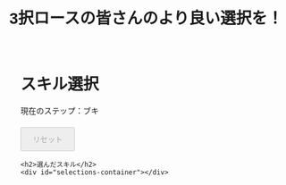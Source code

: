# 3択ロースの皆さんのより良い選択を！
<html lang="ja">
<head>
  <meta charset="UTF-8">
  <meta name="viewport" content="width=device-width, initial-scale=1.0">
  <title>スキル選択</title>
  <style>
    body { font-family: Arial, sans-serif; }
    .container { max-width: 600px; margin: auto; padding: 20px; }
    .choice-box { margin: 10px 0; padding: 10px; border: 1px solid #ccc; cursor: pointer; }
    #reset-btn { margin-top: 20px; padding: 10px 20px; }
    table { margin-top: 20px; border-collapse: collapse; width: 100%; }
    th, td { border: 1px solid #ccc; padding: 10px; text-align: center; }
    th { background-color: #f2f2f2; }
    .section { margin-top: 20px; }
    .skill-display { font-size: 1.2em; } /* 文字サイズを大きく */
  </style>
</head>
<body>
  <div class="container">
    <h1>スキル選択</h1>
    <div id="step">現在のステップ：<span id="current-step">ブキ</span></div>
    <div id="choices"></div>
    <button id="reset-btn" disabled>リセット</button> <!-- 初期は無効化 -->

    <h2>選んだスキル</h2>
    <div id="selections-container"></div>
  </div>

  <script>
    // 各ステップの名前とデータ
    const steps = ["ブキ", "アタマ", "フク", "クツ"];
    let currentStepIndex = 0;
    let userSelections = {};  // ユーザーの選択を保存
    let previousSelection = null; // リセット前の選択を保存
    let resetButtonDisabledUntil = null; // リセットボタンの無効化管理
    let canReset = false; // リセットボタンが押せるかどうかを管理

    // ダミーデータ（データベースから取得したものと仮定）
    const database = {
      "ブキ": [
        "ボールドマーカー", "ボールドマーカーネオ", "わかばシューター", "もみじシューター", "シャープマーカー", "シャープマーカーネオ", 
        "プロモデラーMG", "プロモデラーRG", "スプラシューター", "スプラシューターコラボ", "52ガロン", "52ガロンデコ", "N-ZAP85", 
        "N-ZAP89", "プライムシューター", "プライムシューターコラボ", "96ガロン", "96ガロンデコ", "ジェットスイーパー", "ジェットスイーパーカスタム", 
        "スペースシューター", "スペースシューターコラボ", "L3リールガン", "L3リールガンD", "H3リールガン", "H3リールガンD", 
        "ボトルガイザー", "ボトルガイザーフォイル", "カーボンローラー", "カーボンローラーデコ", "スプラローラー", "スプラローラーコラボ", 
        "ダイナモローラー", "ダイナモローラーテスラ", "ヴァリアブルローラー", "ヴァリアブルローラーフォイル", "ワイドローラー", "ワイドローラーコラボ", 
        "スクイックリンα", "スクイックリンβ", "スプラチャージャー", "スプラチャージャーコラボ", "スプラスコープ", "スプラスコープコラボ", 
        "リッター4K", "リッター4Kカスタム", "4Kスコープ", "4Kスコープカスタム", "14式竹筒銃・甲", "14式竹筒銃・乙", "ソイチューバー", 
        "ソイチューバーカスタム", "R-PEN/5H", "R-PEN/5B", "バケットスロッシャー", "バケットスロッシャーデコ", "ヒッセン", "ヒッセン・ヒュー", 
        "スクリュースロッシャー", "スクリュースロッシャーネオ", "オーバーフロッシャー", "オーバーフロッシャーデコ", "エクスプロッシャー", 
        "エクスプロッシャーカスタム", "モップリン", "モップリンD", "スプラスピナー", "スプラスピナーコラボ", "バレルスピナー", 
        "バレルスピナーデコ", "ハイドラント", "ハイドラントカスタム", "クーゲルシュライバー", "クーゲルシュライバー・ヒュー", "ノーチラス47", 
        "ノーチラス79", "イグザミナー", "イグザミナー・ヒュー", "スパッタリー", "スパッタリー・ヒュー", "スプラマニューバー", 
        "スプラマニューバーコラボ", "ケルビン525", "ケルビン525デコ", "デュアルスイーパー", "デュアルスイーパーカスタム", 
        "クアッドホッパーブラック", "クアッドホッパーホワイト", "ガエンFF", "ガエンFFカスタム", "パラシェルター", "パラシェルターソレーラ", 
        "キャンピングシェルター", "キャンピングシェルターソレーラ", "スパイガジェット", "スパイガジェットソレーラ", "24式張替傘・甲", 
        "24式張替傘・乙", "ノヴァブラスター", "ノヴァブラスターネオ", "ホットブラスター", "ロングブラスター", "ロングブラスターカスタム", 
        "クラッシュブラスター", "クラッシュブラスターネオ", "ラピッドブラスター", "ラピッドブラスターデコ", "Rブラスターエリート", 
        "Rブラスターエリートデコ", "S-BLAST92", "S-BLAST91", "パブロ", "パブロ・ヒュー", "ホクサイ", "ホクサイ・ヒュー", 
        "フィンセント", "フィンセント・ヒュー", "トライストリンガー", "トライストリンガーコラボ", "オーダーストリンガー", "LACT-450", 
        "LACT-450デコ", "フルイドV", "フルイドVカスタム", "ジムワイパー", "ジムワイパー・ヒュー", "ドライブワイパー", 
        "ドライブワイパーデコ", "デンタルワイパーミント", "デンタルワイパースミ"
      ],
      "アタマ": [
        "インク効率アップ", "インク回復力アップ", "ヒト移動速度アップ", "イカダッシュ速度アップ", "スペシャル増加量アップ", 
        "スペシャル減少量ダウン", "スペシャル性能アップ", "復活時間短縮", "スーパージャンプ時間短縮", "サブ性能アップ", "相手インク影響軽減", 
        "サブ影響軽減", "アクション強化", "スタートダッシュ", "ラストスパート", "逆境強化", "カムバック"
      ],
      "フク": [
        "インク効率アップ", "インク回復力アップ", "ヒト移動速度アップ", "イカダッシュ速度アップ", "スペシャル増加量アップ", 
        "スペシャル減少量ダウン", "スペシャル性能アップ", "復活時間短縮", "スーパージャンプ時間短縮", "サブ性能アップ", "相手インク影響軽減", 
        "サブ影響軽減", "アクション強化", "イカニンジャ", "リベンジ", "サーマルインク", "復活ペナルティアップ"
      ],
      "クツ": [
        "インク効率アップ", "インク回復力アップ", "ヒト移動速度アップ", "イカダッシュ速度アップ", "スペシャル増加量アップ", 
        "スペシャル減少量ダウン", "スペシャル性能アップ", "復活時間短縮", "スーパージャンプ時間短縮", "サブ性能アップ", "相手インク影響軽減", 
        "サブ影響軽減", "アクション強化", "ステルスジャンプ", "対物攻撃力アップ", "受身術"
      ]
    };


    // ランダムに3つの選択肢を生成
    function getRandomChoices() {
      const currentStep = steps[currentStepIndex];
      const items = database[currentStep];
      return items.filter(item => !userSelections[currentStep]?.includes(item)) // 選ばれたものを除外
                   .sort(() => 0.5 - Math.random())
                   .slice(0, 3);
    }

    // 選択肢を表示
    function displayChoices() {
      const currentStep = steps[currentStepIndex];
      document.getElementById("current-step").textContent = currentStep;
      const choices = getRandomChoices();

      const choicesContainer = document.getElementById("choices");
      choicesContainer.innerHTML = "";  // リセット

      choices.forEach(choice => {
        const choiceDiv = document.createElement("div");
        choiceDiv.className = "choice-box";
        choiceDiv.textContent = choice;
        choiceDiv.onclick = () => selectChoice(choice);
        choicesContainer.appendChild(choiceDiv);
      });
    }

    // 選択処理
    function selectChoice(choice) {
      const currentStep = steps[currentStepIndex];
      userSelections[currentStep] = choice;

      // 選択したスキルを表に追加
      updateSelectionsDisplay();

      // リセットボタンの無効化を管理
      if (currentStep === "クツ") {
        previousSelection = userSelections; // 現在の選択を保存
        resetButtonDisabledUntil = Date.now() + 120000; // 120秒後
        canReset = true; // リセットボタンを押せるようにする
        document.getElementById("reset-btn").disabled = true; // リセットボタンを無効化
        setTimeout(() => {
          document.getElementById("reset-btn").disabled = false; // 120秒後にリセットボタンを有効化
        }, 120000);
      }

      if (currentStepIndex < steps.length - 1) {
        currentStepIndex++;
        displayChoices();
      } else {
        alert("すべてのスキルを選択しました！\n" + JSON.stringify(userSelections, null, 2));
      }
    }

    // 選択したスキルを表示
    function updateSelectionsDisplay() {
      const container = document.getElementById("selections-container");
      container.innerHTML = "";  // 以前の内容をクリア

      // リセット前の選択スキルがあれば表示
      if (previousSelection) {
        let prevSection = document.createElement("div");
        prevSection.className = "section";
        prevSection.textContent = "リセット前の選択:";
        container.appendChild(prevSection);
        for (const step of steps) {
          const choice = previousSelection[step] || "未選択";
          const skillDiv = document.createElement("div");
          skillDiv.className = "skill-display"; // 文字サイズを適用
          skillDiv.textContent = `${step}: ${choice}`;
          prevSection.appendChild(skillDiv);
        }
      }

      // 現在の選択スキルを表示
      let currentSection = document.createElement("div");
      currentSection.className = "section";
      currentSection.textContent = "現在の選択:";
      container.appendChild(currentSection);

      for (const step of steps) {
        const choice = userSelections[step] || "未選択";
        const skillDiv = document.createElement("div");
        skillDiv.className = "skill-display"; // 文字サイズを適用
        skillDiv.textContent = `${step}: ${choice}`;
        currentSection.appendChild(skillDiv);
      }
    }

    // リセット機能
    document.getElementById("reset-btn").onclick = () => {
      const confirmReset = confirm("リセットしてもよろしいですか？選択内容がクリアされます。");
      if (confirmReset) {
        currentStepIndex = 0;
        userSelections = {};  // ユーザーの選択をクリア
        displayChoices();
        // 選択したスキルの表示を更新
        updateSelectionsDisplay();
        previousSelection = previousSelection; // リセット時に前の選択を保持
        canReset = false; // リセットボタンが押せるかどうかを無効化
        document.getElementById("reset-btn").disabled = true; // リセットボタンを無効化
      }
    };

    // 初期化
    displayChoices();
  </script>
</body>
</html>

